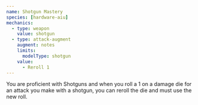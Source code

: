 ```yaml
---
name: Shotgun Mastery
species: [hardware-aiu]
mechanics:
  - type: weapon
    value: shotgun
  - type: attack-augment
    augment: notes
    limits:
      modelType: shotgun
    value:
      - Reroll 1
---
```

You are proficient with Shotguns and when you roll a 1 on a damage die for an attack you make with a shotgun, you can reroll the die and must use the new roll.
